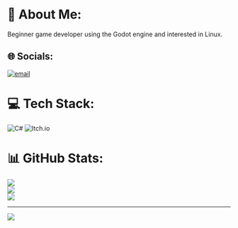 # 💫 About Me:
Beginner game developer using the Godot engine and interested in Linux.


## 🌐 Socials:
[![email](https://img.shields.io/badge/Email-D14836?logo=gmail&logoColor=white)](mailto:ivashukrost@gmail.com) 

# 💻 Tech Stack:
![C#](https://img.shields.io/badge/c%23-%23239120.svg?style=for-the-badge&logo=csharp&logoColor=white) ![Itch.io](https://img.shields.io/badge/Itch-%23FF0B34.svg?style=for-the-badge&logo=Itch.io&logoColor=white)
# 📊 GitHub Stats:
![](https://github-readme-stats.vercel.app/api?username=IvashukR&theme=dark&hide_border=false&include_all_commits=false&count_private=false)<br/>
![](https://nirzak-streak-stats.vercel.app/?user=IvashukR&theme=dark&hide_border=false)<br/>
![](https://github-readme-stats.vercel.app/api/top-langs/?username=IvashukR&theme=dark&hide_border=false&include_all_commits=false&count_private=false&layout=compact)

---
[![](https://visitcount.itsvg.in/api?id=IvashukR&icon=0&color=0)](https://visitcount.itsvg.in)

<!-- Proudly created with GPRM ( https://gprm.itsvg.in ) -->
 
